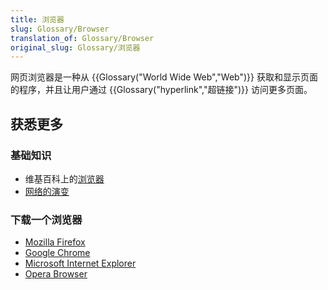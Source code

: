 ```yaml
---
title: 浏览器
slug: Glossary/Browser
translation_of: Glossary/Browser
original_slug: Glossary/浏览器
---
```

网页浏览器是一种从 {{Glossary("World Wide Web","Web")}} 获取和显示页面的程序，并且让用户通过 {{Glossary("hyperlink","超链接")}} 访问更多页面。

## 获悉更多

### 基础知识

- 维基百科上的[浏览器](https://zh.wikipedia.org/wiki/浏览器)
- [网络的演变](http://www.evolutionoftheweb.com/?hl=zh-cn)

### 下载一个浏览器

- [Mozilla Firefox](https://www.mozilla.org/en-US/firefox/features/)
- [Google Chrome](https://www.google.com/chrome/)
- [Microsoft Internet Explorer](https://windows.microsoft.com/en-US/internet-explorer/browser-ie)
- [Opera Browser](https://www.opera.com/)
